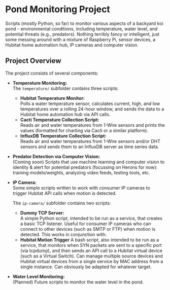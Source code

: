 # Pond Monitoring Project

Scripts (mostly Python, so far) to monitor various aspects of a backyard koi pond - environmental conditions, including temperature, water level, and potential threats (e.g., predators). Nothing terribly fancy or intelligent, just some messing around with a mixture of Raspberry Pi, sensor devices, a Hubitat home automation hub, IP cameras and computer vision.

## Project Overview

The project consists of several components:

- **Temperature Monitoring:**  
  The `temperature/` subfolder contains three scripts:
  - **Hubitat Temperature Monitor:**  
    Polls a water temperature sensor, calculates current, high, and low temperatures over a rolling 24-hour window, and sends the data to a Hubitat home automation hub via API calls.
  - **Cacti Temperature Collection Script:**  
    Reads air and water temperatures from 1-Wire sensors and prints the values (formatted for charting via Cacti or a similar platform).
  - **InfluxDB Temperature Collection Script:**  
    Reads air and water temperatures from 1-Wire sensors and/or DHT sensors and sends them to an InfluxDB server as time series data.    

- **Predator Detection via Computer Vision:**  
  (Coming soon) Scripts that use machine learning and computer vision to identity & alert for potential predators (focussing on Herons for now): training models/weights, analyzing video feeds, testing tools, etc. 

- **IP Camera:**  
  Some simple scripts written to work with consumer IP cameras to trigger Hubitat API calls when motion is detected.

  The `ip-camera/` subfolder contains two scripts:
  - **Dummy TCP Server:**  
    A simple Python script, intended to be run as a service, that creates a basic TCP listener. Useful for consumer IP cameras who can connect to other devices (such as SMTP or FTP) when motion is detected. This works in conjunction with:
  - **Hubitat Motion Trigger**
    A bash script, also intended to be run as a service, that monitors when SYN packets are sent to a specific port (via tcpdump), and then sends an API call to a Hubitat virtual device (such as a Virtual Switch). Can manage multiple source devices and Hubitat virtual devices from a single service by MAC address from a single instance. Can obviously be adapted for whatever target. 

- **Water Level Monitoring:**  
  (Planned) Future scripts to monitor the water level in the pond.




